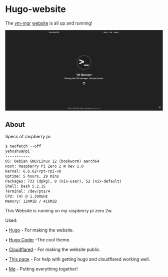 # Hugo-website

The [vm-mgr](https://github.com/j0shua-daniel/vm-mgr) [website](https://jr-om-cs-try.trycloudflare.com/) is all up and running!

![img](https://github.com/j0shua-daniel/images/blob/main/Screenshot%202025-01-01%20at%2009-29-08%20VM%20Manager.png)

## About

Specs of raspberry pi:
```
$ neofetch --off
yehoshua@pi 
----------- 
OS: Debian GNU/Linux 12 (bookworm) aarch64 
Host: Raspberry Pi Zero 2 W Rev 1.0 
Kernel: 6.6.62+rpt-rpi-v8 
Uptime: 5 hours, 29 mins 
Packages: 733 (dpkg), 8 (nix-user), 52 (nix-default) 
Shell: bash 5.2.15 
Terminal: /dev/pts/4 
CPU: (4) @ 1.300GHz 
Memory: 124MiB / 416MiB 

```

This Website is running on my raspberry pi zero 2w.

Used:

• [Hugo](https://gohugo.io) - For making the website.

• [Hugo Coder](https://github.com/luizdepra/hugo-coder/) -The cool theme.

• [Cloudflared](https://developers.cloudflare.com/cloudflare-one/connections/connect-networks/downloads/) - For making the website public.

• [This page](https://nathancraddock.com/blog/hugo-server-on-local-and-public-networks/) - For help with getting hugo and cloudflared working well.

• [Me](https://github.com/j0shua-daniel) - Putting everything together!




